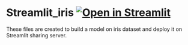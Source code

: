 # Streamlit_iris [![Open in Streamlit](https://static.streamlit.io/badges/streamlit_badge_black_white.svg)](https://share.streamlit.io/prishuprograms/streamlit_iris/main/MLiris.py)
These files are created to build a model on iris dataset and deploy it on Streamlit sharing server.
